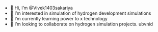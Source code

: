 - 👋 Hi, I’m @Vivek1403sakariya
- 👀 I’m interested in simulation of hydrogen development simulations
- 🌱 I’m currently learning power to x technology
- 💞️ I’m looking to collaborate on hydrogen simulation projects.
ubvnid

<!---
Vivek1403sakariya/Vivek1403sakariya is a ✨ special ✨ repository because its `README.md` (this file) appears on your GitHub profile.
You can click the Preview link to take a look at your changes.
--->
